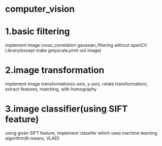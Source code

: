 # computer_vision

#  1.basic filtering
implement image cross_correlation gaussian_filtering without openCV Library(except make greyscale,print out image)

# 2.image transformation
implement image transformation(x-axis, y-axis, rotate transformation), extract features, matching, with homography

# 3.image classifier(using SIFT feature)
using given SIFT feature, implement classifer which uses machine learning algorithm(K-means, VLAD)
